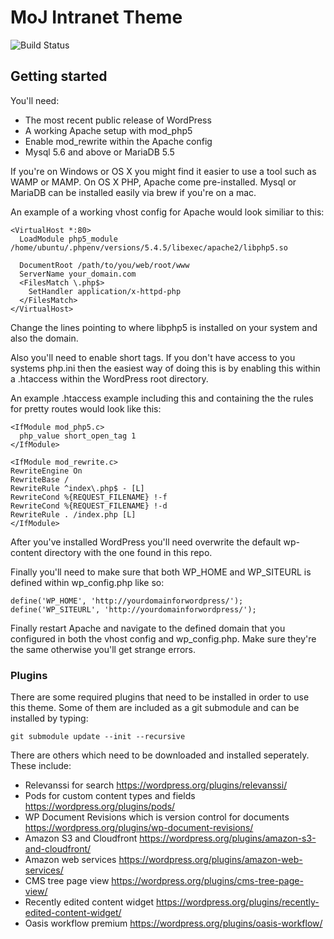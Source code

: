 # MoJ Intranet Theme

![Build Status](https://circleci.com/gh/ministryofjustice/mojintranet-theme.png?circle-token=6be4e0dc32149ded09a262b2837fa1f074d527ee)

## Getting started

You'll need:

* The most recent public release of WordPress
* A working Apache setup with mod_php5
* Enable mod_rewrite within the Apache config
* Mysql 5.6 and above or MariaDB 5.5

If you're on Windows or OS X you might find it easier to use a tool such as WAMP or MAMP. On OS X PHP, Apache come pre-installed. Mysql or MariaDB can be installed easily via brew if you're on a mac.

An example of a working vhost config for Apache would look similiar to this:

```
<VirtualHost *:80>
  LoadModule php5_module /home/ubuntu/.phpenv/versions/5.4.5/libexec/apache2/libphp5.so

  DocumentRoot /path/to/you/web/root/www
  ServerName your_domain.com
  <FilesMatch \.php$>
    SetHandler application/x-httpd-php
  </FilesMatch>
</VirtualHost>
```

Change the lines pointing to where libphp5 is installed on your system and also the domain.

Also you'll need to enable short tags. If you don't have access to you systems php.ini then the easiest way of doing this is by enabling this within a .htaccess within the WordPress root directory.

An example .htaccess example including this and containing the the rules for pretty routes would look like this:

```
<IfModule mod_php5.c>
  php_value short_open_tag 1
</IfModule>

<IfModule mod_rewrite.c>
RewriteEngine On
RewriteBase /
RewriteRule ^index\.php$ - [L]
RewriteCond %{REQUEST_FILENAME} !-f
RewriteCond %{REQUEST_FILENAME} !-d
RewriteRule . /index.php [L]
</IfModule>
```

After you've installed WordPress you'll need overwrite the default wp-content directory with
the one found in this repo.

Finally you'll need to make sure that both WP_HOME and WP_SITEURL is defined within wp_config.php like so:

```
define('WP_HOME', 'http://yourdomainforwordpress/');
define('WP_SITEURL', 'http://yourdomainforwordpress/');
```

Finally restart Apache and navigate to the defined domain that you configured in both the vhost config and wp_config.php. Make sure they're the same otherwise you'll get strange errors.

### Plugins

There are some required plugins that need to be installed in order to use this theme. Some of them are included as a git submodule and can be installed by typing:

```
git submodule update --init --recursive
```
There are others which need to be downloaded and installed seperately. These include:

* Relevanssi for search https://wordpress.org/plugins/relevanssi/
* Pods for custom content types and fields https://wordpress.org/plugins/pods/
* WP Document Revisions which is version control for documents https://wordpress.org/plugins/wp-document-revisions/
* Amazon S3 and Cloudfront https://wordpress.org/plugins/amazon-s3-and-cloudfront/
* Amazon web services https://wordpress.org/plugins/amazon-web-services/
* CMS tree page view https://wordpress.org/plugins/cms-tree-page-view/
* Recently edited content widget https://wordpress.org/plugins/recently-edited-content-widget/
* Oasis workflow premium https://wordpress.org/plugins/oasis-workflow/
